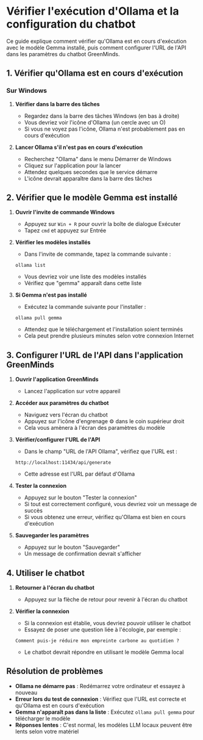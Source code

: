 # Vérifier l'exécution d'Ollama et la configuration du chatbot

Ce guide explique comment vérifier qu'Ollama est en cours d'exécution avec le modèle Gemma installé, puis comment configurer l'URL de l'API dans les paramètres du chatbot GreenMinds.

## 1. Vérifier qu'Ollama est en cours d'exécution

### Sur Windows

1. **Vérifier dans la barre des tâches**
   - Regardez dans la barre des tâches Windows (en bas à droite)
   - Vous devriez voir l'icône d'Ollama (un cercle avec un O)
   - Si vous ne voyez pas l'icône, Ollama n'est probablement pas en cours d'exécution

2. **Lancer Ollama s'il n'est pas en cours d'exécution**
   - Recherchez "Ollama" dans le menu Démarrer de Windows
   - Cliquez sur l'application pour la lancer
   - Attendez quelques secondes que le service démarre
   - L'icône devrait apparaître dans la barre des tâches

## 2. Vérifier que le modèle Gemma est installé

1. **Ouvrir l'invite de commande Windows**
   - Appuyez sur `Win + R` pour ouvrir la boîte de dialogue Exécuter
   - Tapez `cmd` et appuyez sur Entrée

2. **Vérifier les modèles installés**
   - Dans l'invite de commande, tapez la commande suivante :
   ```
   ollama list
   ```
   - Vous devriez voir une liste des modèles installés
   - Vérifiez que "gemma" apparaît dans cette liste

3. **Si Gemma n'est pas installé**
   - Exécutez la commande suivante pour l'installer :
   ```
   ollama pull gemma
   ```
   - Attendez que le téléchargement et l'installation soient terminés
   - Cela peut prendre plusieurs minutes selon votre connexion Internet

## 3. Configurer l'URL de l'API dans l'application GreenMinds

1. **Ouvrir l'application GreenMinds**
   - Lancez l'application sur votre appareil

2. **Accéder aux paramètres du chatbot**
   - Naviguez vers l'écran du chatbot
   - Appuyez sur l'icône d'engrenage ⚙️ dans le coin supérieur droit
   - Cela vous amènera à l'écran des paramètres du modèle

3. **Vérifier/configurer l'URL de l'API**
   - Dans le champ "URL de l'API Ollama", vérifiez que l'URL est :
   ```
   http://localhost:11434/api/generate
   ```
   - Cette adresse est l'URL par défaut d'Ollama

4. **Tester la connexion**
   - Appuyez sur le bouton "Tester la connexion"
   - Si tout est correctement configuré, vous devriez voir un message de succès
   - Si vous obtenez une erreur, vérifiez qu'Ollama est bien en cours d'exécution

5. **Sauvegarder les paramètres**
   - Appuyez sur le bouton "Sauvegarder"
   - Un message de confirmation devrait s'afficher

## 4. Utiliser le chatbot

1. **Retourner à l'écran du chatbot**
   - Appuyez sur la flèche de retour pour revenir à l'écran du chatbot

2. **Vérifier la connexion**
   - Si la connexion est établie, vous devriez pouvoir utiliser le chatbot
   - Essayez de poser une question liée à l'écologie, par exemple :
   ```
   Comment puis-je réduire mon empreinte carbone au quotidien ?
   ```
   - Le chatbot devrait répondre en utilisant le modèle Gemma local

## Résolution de problèmes

- **Ollama ne démarre pas** : Redémarrez votre ordinateur et essayez à nouveau
- **Erreur lors du test de connexion** : Vérifiez que l'URL est correcte et qu'Ollama est en cours d'exécution
- **Gemma n'apparaît pas dans la liste** : Exécutez `ollama pull gemma` pour télécharger le modèle
- **Réponses lentes** : C'est normal, les modèles LLM locaux peuvent être lents selon votre matériel 